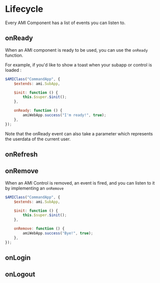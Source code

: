 # Lifecycle

Every AMI Component has a list of events you can listen to.

## onReady

When an AMI component is ready to be used, you can use the `onReady` function.

For example, if you'd like to show a toast when your subapp or control is loaded :

```js
$AMIClass("CommandApp", {
    $extends: ami.SubApp,

    $init: function () {
        this.$super.$init();
    },

    onReady: function () {
        amiWebApp.success("I'm ready!", true);
    },
});
```

Note that the onReady event can also take a parameter which represents the userdata of the current user.

## onRefresh

## onRemove

When an AMI Control is removed, an event is fired, and you can listen to it by implementing an `onRemove`

```js
$AMIClass("CommandApp", {
    $extends: ami.SubApp,

    $init: function () {
        this.$super.$init();
    },

    onRemove: function () {
        amiWebApp.success("Bye!", true);
    },
});
```

## onLogin

## onLogout
